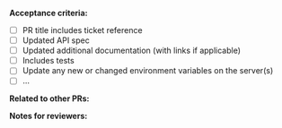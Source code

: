 **Acceptance criteria:**  
- [ ] PR title includes ticket reference
- [ ] Updated API spec
- [ ] Updated additional documentation (with links if applicable)
- [ ] Includes tests
- [ ] Update any new or changed environment variables on the server(s)
- [ ] ...

**Related to other PRs:**   

**Notes for reviewers:**  
